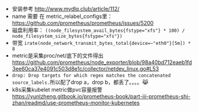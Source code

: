 * 安装参考 http://www.mydlq.club/article/112/
* name 需要 在 metric_relabel_configs里：https://github.com/prometheus/prometheus/issues/5200
* 磁盘利用率： `((node_filesystem_avail_bytes{fstype="xfs"} * 100) / node_filesystem_size_bytes{fstype="xfs"})`
* 带宽 `irate(node_network_transmit_bytes_total{device=~"eth0"}[5m]) * 8`
* metric是采集proc/net/底下的文件得出 https://github.com/prometheus/node_exporter/blob/98a40bd712eaeb1fd3ee60ca37e4091c503d8e1c/collector/netdev_linux.go#L53
* `drop: Drop targets for which regex matches the concatenated source_labels.`所以配了drop a，drop b，都丢了。。。。:joy_cat:	
* k8s采集kubelet metric做pvc容量报警 https://yunlzheng.gitbook.io/prometheus-book/part-iii-prometheus-shi-zhan/readmd/use-prometheus-monitor-kubernetes
